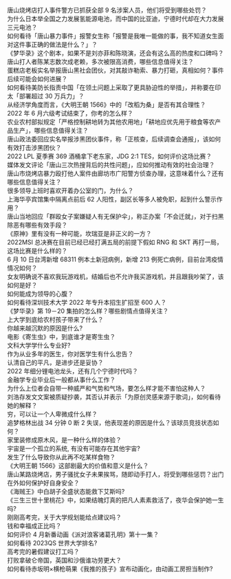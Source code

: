 唐山烧烤店打人事件警方已抓获全部 9 名涉案人员，他们将受到哪些处罚？  
为什么日本举全国之力发展氢能源电池，而中国的比亚迪，宁德时代却在大力发展三元电池？  
如何看待「唐山暴力事件」报警女生称「报警是我唯一能做的事，我不知道女生面对这件事正确的做法是什么？」？  
《梦华录》这个剧本，如果不是刘亦菲和陈晓演，还会有这么高的热度和口碑吗？  
唐山打人者陈某志数次成老赖，多次被限高消费，哪些信息值得关注？  
蛋糕店老板实名举报唐山黑社会团伙，对其敲诈勒索、暴力打砸，真相如何？事件后续可能会如何进展？  
如何看待美防长指责中国「在领土问题上采取了更具胁迫性的举措」，并称要在印太「部署超过 30 万兵力」？  
从经济学角度而言，《大明王朝 1566》中的「改稻为桑」是否有其合理性？  
2022 年 6 月六级考试结束了，你考的怎么样？  
农业农村部拟规定「严格控制耕地转为其他农用地」「耕地应优先用于粮食等农产品生产」，哪些信息值得关注？  
唐山政法委回应实名举报涉黑团伙事件，称「正核查，后续调查会通报」，该如何有效打击涉黑团伙？  
2022 LPL 夏季赛 369 酒桶拿下老东家，JDG 2:1 TES，如何评价这场比赛？  
媒体发文评论「唐山三次热搜背后的共性问题」，应如何推动有效的社会治理？  
唐山市烧烤店暴力殴打他人案件由廊坊市广阳警方侦查办理，这意味着什么？还有哪些信息值得关注？  
很多领导上班时喜欢开着办公室的门，为什么？  
上海华亭宾馆集中隔离点前后 62 人阳性，副区长等多人被免职，起到什么警示作用？  
唐山当地回应「群殴女子案嫌疑人有无保护伞」，称正办案「不会迁就」，对于扫黑除恶有哪些有效手段？  
《原神》里有没有一种可能，坎瑞亚是非正义的一方？  
2022MSI 总决赛在目前已经已经打满五局的前提下假如 RNG 和 SKT 再打一局，这场比赛是什么样的？  
6 月 10 日台湾新增 68311 例本土新冠病例，新增 213 例死亡病例，目前台湾疫情情况如何？  
女友明确说不喜欢我玩游戏机，结婚后也不允许我买游戏机，并且跟我吵架了，该如何是好？  
如何能成为领导的心腹？  
如何看待深圳技术大学 2022 年专升本招生扩招至 600 人？  
《梦华录》第 19－20 集拍的怎么样？哪些剧情点值得关注？  
上大学到底给农村孩子带来了什么？  
你越来越沉默的原因是什么?  
电影《寄生虫》中，到底谁才是寄生虫？  
文科大学学什么专业好?  
作为从业多年的医生，你对医学生有什么忠告？  
认清自己的平凡，是进步还是妥协？  
2022 年细分锂电池龙头，还有几个宁德时代吗？  
金融学专业毕业后一般都从事什么工作？  
为什么上位者会自带一种威严和气势和气场，要怎么样才能不害怕这种人？  
刘浩存发文文案被质疑抄袭，其否认并表示「为原创灵感来源于歌词」，如何看待她的解释？  
穷，可以让一个人卑微成什么样？  
追梦格林出战 34 分钟 0 断 2 失误，他表现差的原因是什么？该球员竞技状态如何？  
家里装修成原木风，是一种什么样的体验？  
宇宙是一个孤立的系统, 有没有可能存在其他宇宙?  
发生了什么导致你从此再不吃某样食物？  
《大明王朝 1566》这部剧最大的价值和意义是什么？  
唐山某路烧烤店，男子骚扰女子未果挨骂，随即动手打人，将受到哪些惩罚？出门在外如何保护好自身安全？  
《海贼王》中白胡子全盛状态能救下艾斯吗?  
《三生三世十里桃花》中，如果结魄灯真的把凡人素素救活了，夜华会保护她一生吗?  
刚刚高考完，关于大学规划能给点建议吗？  
钱和幸福成正比吗？  
如何评价 4 月新番动画《派对浪客诸葛孔明》第十一集？  
如何看待 2023QS 世界大学排名?  
高考完的暑假建议打工吗？  
打败拿破仑帝国，英国和沙俄谁功劳更大？  
如何看待赤坂明×横枪萌果《我推的孩子》宣布动画化，由动画工房担当制作?  
